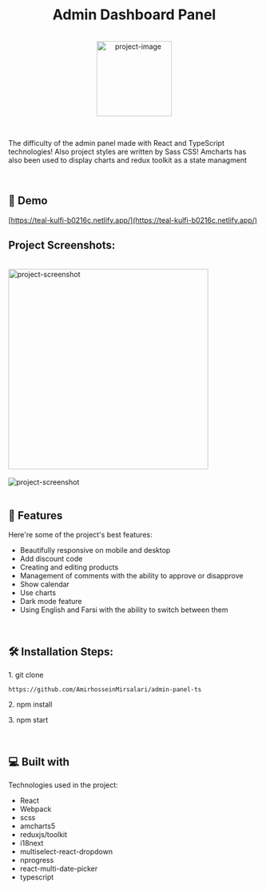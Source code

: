 <h1 align="center" id="title">Admin Dashboard Panel</h1>

<p align="center"><br />
<img width="150" src="https://www.uplooder.net/img/image/55/cda078f8bb7f8ef6934b20821eac3d54/fav.png" alt="project-image"></p>
<br />

<p id="description">The difficulty of the admin panel made with React and TypeScript technologies! Also project styles are written by Sass CSS! Amcharts has also been used to display charts and redux toolkit as a state managment</p>
<br />

<h2>🚀 Demo</h2>

[https://teal-kulfi-b0216c.netlify.app/](https://teal-kulfi-b0216c.netlify.app/)

<h2>Project Screenshots:</h2>
<br />
<img src="https://www.uplooder.net/img/image/54/b3bd53a3fcdf943e90a38b79d0fa4532/Screenshot-2023-12-26-112253.png" alt="project-screenshot" width="auto" height="400/">
<br />
<br />

<img src="https://www.uplooder.net/img/image/76/dbff494178ed33555999b6bd4dec9a19/Screenshot-2023-12-26-111828.png" alt="project-screenshot" >
<br />
<br />

  
  
<h2>🧐 Features</h2>

Here're some of the project's best features:

*   Beautifully responsive on mobile and desktop
*   Add discount code
*   Creating and editing products
*   Management of comments with the ability to approve or disapprove
*   Show calendar
*   Use charts
*   Dark mode feature
*   Using English and Farsi with the ability to switch between them
<br />

<h2>🛠️ Installation Steps:</h2>

<p>1. git clone</p>

```
https://github.com/AmirhosseinMirsalari/admin-panel-ts
```

<p>2. npm install</p>

<p>3. npm start</p>

  
  <br />

<h2>💻 Built with</h2>

Technologies used in the project:

*   React
*   Webpack
*   scss
*   amcharts5
*   reduxjs/toolkit
*   i18next
*   multiselect-react-dropdown
*   nprogress
*   react-multi-date-picker
*   typescript
